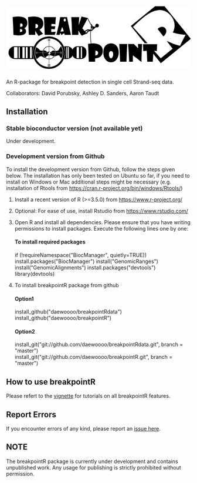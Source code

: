 ![breakpointR](breakpointR_logo.png)
====================================

An R-package for breakpoint detection in single cell Strand-seq data.

Collaborators: David Porubsky, Ashley D. Sanders, Aaron Taudt

Installation
------------

### Stable bioconductor version (not available yet)
Under development.

### Development version from Github
To install the development version from Github, follow the steps given below. The installation has only been tested on Ubuntu so far, if you need to install on Windows or Mac additional steps might be necessary (e.g. installation of Rtools from https://cran.r-project.org/bin/windows/Rtools/)

1. Install a recent version of R (>=3.5.0) from https://www.r-project.org/
2. Optional: For ease of use, install Rstudio from https://www.rstudio.com/
3. Open R and install all dependencies. Please ensure that you have writing permissions to install packages. Execute the following lines one by one:

   #### To install required packages  
   if (!requireNamespace("BiocManager", quietly=TRUE))
   install.packages("BiocManager")
   install("GenomicRanges") 
	 install("GenomicAlignments")
	 install.packages("devtools")
	 library(devtools)  

4. To install breakpointR package from github	 
	 #### Option1
	 install_github("daewoooo/breakpointRdata")  
	 install_github("daewoooo/breakpointR")  
	 #### Option2 
	 install_git("git://github.com/daewoooo/breakpointRdata.git", branch = "master")  
	 install_git("git://github.com/daewoooo/breakpointR.git", branch = "master")  

How to use breakpointR
----------------------

Please refert to the [vignette](https://github.com/daewoooo/breakpointR/blob/master/vignettes/breakpointR-knitr.pdf) for tutorials on all breakpointR features.

Report Errors
-------------

If you encounter errors of any kind, please report an [issue here](https://github.com/daewoooo/breakpointR/issues/new).

NOTE
----

The breakpointR package is currently under development and contains unpublished work. Any usage for publishing is strictly prohibited without permission.
